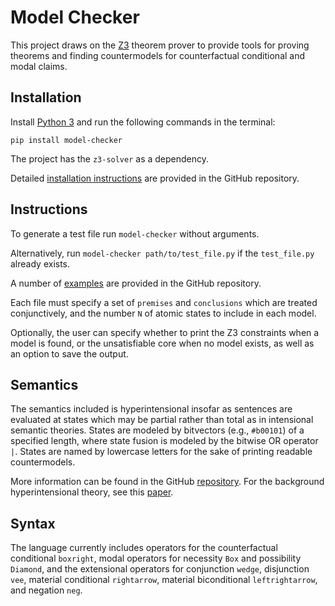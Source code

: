 # Model Checker

This project draws on the [Z3](https://github.com/Z3Prover/z3) theorem prover to provide tools for proving theorems and finding countermodels for counterfactual conditional and modal claims.

## Installation

Install [Python 3](https://www.python.org/downloads/) and run the following commands in the terminal:

```
pip install model-checker
```

The project has the `z3-solver` as a dependency.

Detailed [installation instructions](https://github.com/benbrastmckie/ModelChecker?tab=readme-ov-file#instructions) are provided in the GitHub repository.

## Instructions

To generate a test file run `model-checker` without arguments.

Alternatively, run `model-checker path/to/test_file.py` if the `test_file.py` already exists.

A number of [examples](https://github.com/benbrastmckie/ModelChecker/blob/master/Examples/examples.py) are provided in the GitHub repository.

Each file must specify a set of `premises` and `conclusions` which are treated conjunctively, and the number `N` of atomic states to include in each model.

Optionally, the user can specify whether to print the Z3 constraints when a model is found, or the unsatisfiable core when no model exists, as well as an option to save the output.

## Semantics

The semantics included is hyperintensional insofar as sentences are evaluated at states which may be partial rather than total as in intensional semantic theories.
States are modeled by bitvectors (e.g., `#b00101`) of a specified length, where state fusion is modeled by the bitwise OR operator `|`.
States are named by lowercase letters for the sake of printing readable countermodels.

More information can be found in the GitHub [repository](https://github.com/benbrastmckie/ModelChecker). For the background hyperintensional theory, see this [paper](https://link.springer.com/article/10.1007/s10992-021-09612-w).

## Syntax

The language currently includes operators for the counterfactual conditional `boxright`, modal operators for necessity `Box` and possibility `Diamond`, and the extensional operators for conjunction `wedge`, disjunction `vee`, material conditional `rightarrow`, material biconditional `leftrightarrow`, and negation `neg`.

